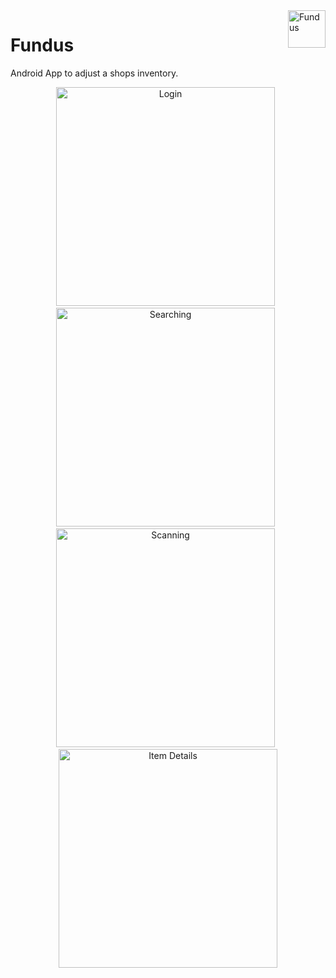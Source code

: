 <img src="https://cloud.githubusercontent.com/assets/3826929/22808779/0893f3f6-ef2e-11e6-9a68-c98817628bfb.png" title="Fundus" align="right" height="60" />

# Fundus
Android App to adjust a shops inventory. 
<p align="center">
<img src="https://cloud.githubusercontent.com/assets/3826929/22808952/43f88550-ef2f-11e6-9093-b5f518758c8d.png" title="Login" height="350" />
&nbsp;
<img src="https://cloud.githubusercontent.com/assets/3826929/22808913/fd793f5c-ef2e-11e6-9b9f-5d8da42e8457.png" title="Searching" height="350" />
&nbsp;
<img src="https://cloud.githubusercontent.com/assets/3826929/22808907/f34b6a0a-ef2e-11e6-852c-86c9cc5438e1.png" title="Scanning" height="350" />
&nbsp;
<img src="https://cloud.githubusercontent.com/assets/3826929/22808920/03fe885a-ef2f-11e6-87df-6106c79a2460.png" title="Item Details" height="350" />
</p>

